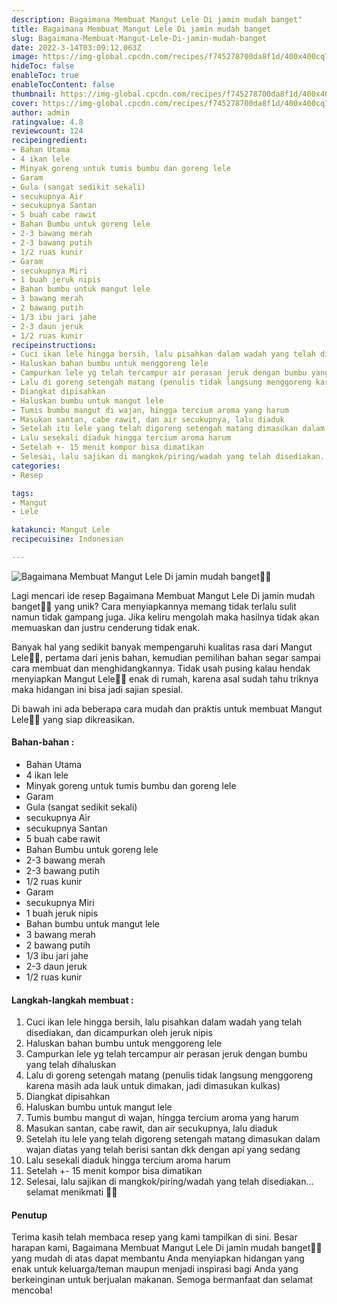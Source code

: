 ```yaml
---
description: Bagaimana Membuat Mangut Lele Di jamin mudah banget"
title: Bagaimana Membuat Mangut Lele Di jamin mudah banget
slug: Bagaimana-Membuat-Mangut-Lele-Di-jamin-mudah-banget
date: 2022-3-14T03:09:12.063Z
image: https://img-global.cpcdn.com/recipes/f745278700da8f1d/400x400cq70/photo.jpg
hideToc: false
enableToc: true
enableTocContent: false
thumbnail: https://img-global.cpcdn.com/recipes/f745278700da8f1d/400x400cq70/photo.jpg
cover: https://img-global.cpcdn.com/recipes/f745278700da8f1d/400x400cq70/photo.jpg
author: admin
ratingvalue: 4.8
reviewcount: 124
recipeingredient:
- Bahan Utama
- 4 ikan lele
- Minyak goreng untuk tumis bumbu dan goreng lele
- Garam
- Gula (sangat sedikit sekali)
- secukupnya Air
- secukupnya Santan
- 5 buah cabe rawit
- Bahan Bumbu untuk goreng lele
- 2-3 bawang merah
- 2-3 bawang putih
- 1/2 ruas kunir
- Garam
- secukupnya Miri
- 1 buah jeruk nipis
- Bahan bumbu untuk mangut lele
- 3 bawang merah
- 2 bawang putih
- 1/3 ibu jari jahe
- 2-3 daun jeruk
- 1/2 ruas kunir
recipeinstructions:
- Cuci ikan lele hingga bersih, lalu pisahkan dalam wadah yang telah disediakan, dan dicampurkan oleh jeruk nipis
- Haluskan bahan bumbu untuk menggoreng lele
- Campurkan lele yg telah tercampur air perasan jeruk dengan bumbu yang telah dihaluskan
- Lalu di goreng setengah matang (penulis tidak langsung menggoreng karena masih ada lauk untuk dimakan, jadi dimasukan kulkas)
- Diangkat dipisahkan
- Haluskan bumbu untuk mangut lele
- Tumis bumbu mangut di wajan, hingga tercium aroma yang harum
- Masukan santan, cabe rawit, dan air secukupnya, lalu diaduk
- Setelah itu lele yang telah digoreng setengah matang dimasukan dalam wajan diatas yang telah berisi santan dkk dengan api yang sedang
- Lalu sesekali diaduk hingga tercium aroma harum
- Setelah +- 15 menit kompor bisa dimatikan
- Selesai, lalu sajikan di mangkok/piring/wadah yang telah disediakan... selamat menikmati 🌻🌻
categories:
- Resep

tags:
- Mangut
- Lele

katakunci: Mangut Lele
recipecuisine: Indonesian

---
```


![Bagaimana Membuat Mangut Lele Di jamin mudah banget👩‍🍳](https://img-global.cpcdn.com/recipes/f745278700da8f1d/400x400cq70/photo.jpg)

Lagi mencari ide resep Bagaimana Membuat Mangut Lele Di jamin mudah banget👩‍🍳 yang unik? Cara menyiapkannya memang tidak terlalu sulit namun tidak gampang juga. Jika keliru mengolah maka hasilnya tidak akan memuaskan dan justru cenderung tidak enak.

Banyak hal yang sedikit banyak mempengaruhi kualitas rasa dari Mangut Lele👩‍🍳, pertama dari jenis bahan, kemudian pemilihan bahan segar sampai cara membuat dan menghidangkannya. Tidak usah pusing kalau hendak menyiapkan Mangut Lele👩‍🍳 enak di rumah, karena asal sudah tahu triknya maka hidangan ini bisa jadi sajian spesial.

Di bawah ini ada beberapa cara mudah dan praktis untuk membuat Mangut Lele👩‍🍳 yang siap dikreasikan.

<!--inarticleads1-->

#### Bahan-bahan :

- Bahan Utama
- 4 ikan lele
- Minyak goreng untuk tumis bumbu dan goreng lele
- Garam
- Gula (sangat sedikit sekali)
- secukupnya Air
- secukupnya Santan
- 5 buah cabe rawit
- Bahan Bumbu untuk goreng lele
- 2-3 bawang merah
- 2-3 bawang putih
- 1/2 ruas kunir
- Garam
- secukupnya Miri
- 1 buah jeruk nipis
- Bahan bumbu untuk mangut lele
- 3 bawang merah
- 2 bawang putih
- 1/3 ibu jari jahe
- 2-3 daun jeruk
- 1/2 ruas kunir

<!--inarticleads2-->

#### Langkah-langkah membuat :

1. Cuci ikan lele hingga bersih, lalu pisahkan dalam wadah yang telah disediakan, dan dicampurkan oleh jeruk nipis
1. Haluskan bahan bumbu untuk menggoreng lele
1. Campurkan lele yg telah tercampur air perasan jeruk dengan bumbu yang telah dihaluskan
1. Lalu di goreng setengah matang (penulis tidak langsung menggoreng karena masih ada lauk untuk dimakan, jadi dimasukan kulkas)
1. Diangkat dipisahkan
1. Haluskan bumbu untuk mangut lele
1. Tumis bumbu mangut di wajan, hingga tercium aroma yang harum
1. Masukan santan, cabe rawit, dan air secukupnya, lalu diaduk
1. Setelah itu lele yang telah digoreng setengah matang dimasukan dalam wajan diatas yang telah berisi santan dkk dengan api yang sedang
1. Lalu sesekali diaduk hingga tercium aroma harum
1. Setelah +- 15 menit kompor bisa dimatikan
1. Selesai, lalu sajikan di mangkok/piring/wadah yang telah disediakan... selamat menikmati 🌻🌻

#### Penutup

Terima kasih telah membaca resep yang kami tampilkan di sini. Besar harapan kami, Bagaimana Membuat Mangut Lele Di jamin mudah banget👩‍🍳 yang mudah di atas dapat membantu Anda menyiapkan hidangan yang enak untuk keluarga/teman maupun menjadi inspirasi bagi Anda yang berkeinginan untuk berjualan makanan. Semoga bermanfaat dan selamat mencoba!